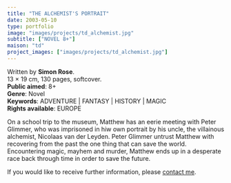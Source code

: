 ```yaml
---
title: "THE ALCHEMIST'S PORTRAIT"
date: 2003-05-10
type: portfolio
image: "images/projects/td_alchemist.jpg"
subtitle: ["NOVEL 8+"]
maison: "td"
project_images: ["images/projects/td_alchemist.jpg"]
---
```


Written by **Simon Rose**.   
13 × 19 cm, 130 pages, softcover.   
**Public aimed**: 8+   
**Genre**: Novel      
**Keywords**: ADVENTURE | FANTASY | HISTORY | MAGIC       
**Rights available**: EUROPE 
 
 
 
On a school trip to the museum, Matthew has an eerie meeting with Peter Glimmer,
who was imprisoned in hiw own portrait by his uncle, the villainous alchemist, Nicolaas van der Leyden. 
Peter Glimmer untrust Matthew with recovering from the past the one thing that can save the world.
Encountering magic, mayhem and murder, Matthew ends up in a desperate race back through time in order to save the future.   




If you would like to receive further information, please [contact me](mailto:melanie.guillaumin.edition@gmail.com).


